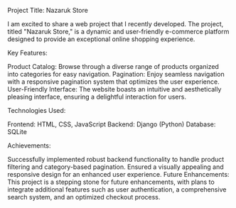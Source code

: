 Project Title: Nazaruk Store

I am excited to share a web project that I recently developed. The project, titled "Nazaruk Store," is a dynamic and user-friendly e-commerce platform designed to provide an exceptional online shopping experience.

Key Features:

Product Catalog: Browse through a diverse range of products organized into categories for easy navigation.
Pagination: Enjoy seamless navigation with a responsive pagination system that optimizes the user experience.
User-Friendly Interface: The website boasts an intuitive and aesthetically pleasing interface, ensuring a delightful interaction for users.

Technologies Used:

Frontend: HTML, CSS, JavaScript
Backend: Django (Python)
Database: SQLite

Achievements:

Successfully implemented robust backend functionality to handle product filtering and category-based pagination.
Ensured a visually appealing and responsive design for an enhanced user experience.
Future Enhancements:
This project is a stepping stone for future enhancements, with plans to integrate additional features such as user authentication, a comprehensive search system, and an optimized checkout process.
